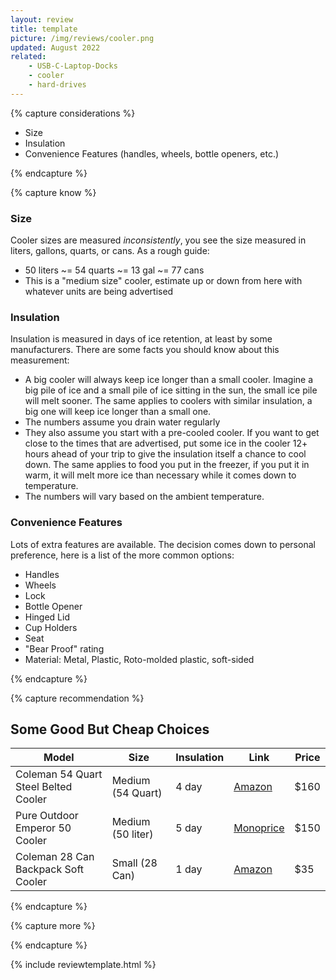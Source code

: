 ```yaml
---
layout: review
title: template
picture: /img/reviews/cooler.png
updated: August 2022
related:
    - USB-C-Laptop-Docks
    - cooler
    - hard-drives
---
```


{% capture considerations %}

- Size
- Insulation
- Convenience Features (handles, wheels, bottle openers, etc.)

{% endcapture %}

{% capture know %}

### Size
Cooler sizes are measured *inconsistently*, you see the size measured in liters, gallons, quarts, or cans. As a rough guide:
- 50 liters ~= 54 quarts ~= 13 gal ~= 77 cans
- This is a "medium size" cooler, estimate up or down from here with whatever units are being advertised

### Insulation
Insulation is measured in days of ice retention, at least by some manufacturers. There are some facts you should know about this measurement:
- A big cooler will always keep ice longer than a small cooler. Imagine a big pile of ice and a small pile of ice sitting in the sun, the small ice pile will melt sooner. The same applies to coolers with similar insulation, a big one will keep ice longer than a small one.
- The numbers assume you drain water regularly
- They also assume you start with a pre-cooled cooler. If you want to get close to the times that are advertised, put some ice in the cooler 12+ hours ahead of your trip to give the insulation itself a chance to cool down. The same applies to food you put in the freezer, if you put it in warm, it will melt more ice than necessary while it comes down to temperature.
- The numbers will vary based on the ambient temperature.

### Convenience Features
Lots of extra features are available. The decision comes down to personal preference, here is a list of the more common options:
- Handles
- Wheels
- Lock
- Bottle Opener
- Hinged Lid
- Cup Holders
- Seat
- "Bear Proof" rating
- Material: Metal, Plastic, Roto-molded plastic, soft-sided

{% endcapture %}

{% capture recommendation %}

## Some Good But Cheap Choices
| Model | Size | Insulation | Link | Price |
|---|---|---|---|---|
| Coleman 54 Quart Steel Belted Cooler | Medium (54 Quart) | 4 day | [Amazon](https://www.amazon.com/Coleman-3000000112-54-Quart-Steel-Belted-Cooler/dp/B0029UOYCY/) | $160 |
| Pure Outdoor Emperor 50 Cooler | Medium (50 liter) |5 day | [Monoprice](https://www.monoprice.com/product?p_id=15639)| $150 |
| Coleman 28 Can Backpack Soft Cooler | Small (28 Can) | 1 day | [Amazon](https://www.amazon.com/Coleman-Backpack-Leak-Proof-Tailgating-Activities/dp/B00J0S019S/) | $35 |


{% endcapture %}

{% capture more %}


{% endcapture %}

{% include reviewtemplate.html %}